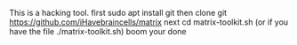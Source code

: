 This is a hacking tool.
first sudo apt install git
then clone git https://github.com/iHavebraincells/matrix
next cd matrix-toolkit.sh (or if you have the file ./matrix-toolkit.sh)
boom your done

